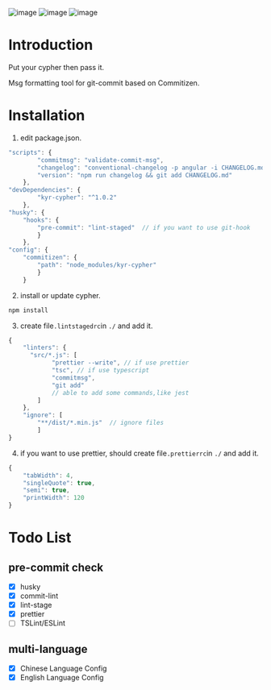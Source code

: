 ![image](https://img.shields.io/badge/language-Javascript-orange.svg) ![image](https://img.shields.io/badge/npm-v1.0.6-blue.svg) ![image](https://travis-ci.org/koyoshiro/Cypher.svg?branch=master)

# Introduction
Put your cypher then pass it.

Msg formatting tool for git-commit based on Commitizen.



# Installation

1. edit package.json.

```js
"scripts": {
        "commitmsg": "validate-commit-msg",
        "changelog": "conventional-changelog -p angular -i CHANGELOG.md -s -r 0",
        "version": "npm run changelog && git add CHANGELOG.md"
    },
"devDependencies": {
        "kyr-cypher": "^1.0.2"
    },
"husky": {
    "hooks": {
        "pre-commit": "lint-staged"  // if you want to use git-hook
        }
    },
"config": {
    "commitizen": {
        "path": "node_modules/kyr-cypher"
        }
    }
```

2. install or update cypher.

```js
npm install
```

3. create file`.lintstagedrc`in `./` and add it.

```js
{
    "linters": {
      "src/*.js": [
            "prettier --write", // if use prettier
            "tsc", // if use typescript
            "commitmsg",
            "git add"
            // able to add some commands,like jest
        ]
    },
    "ignore": [
        "**/dist/*.min.js"  // ignore files
        ]
}
```

4. if you want to use prettier, should create file`.prettierrc`in `./` and add it.

```js
{
    "tabWidth": 4,
    "singleQuote": true,
    "semi": true,
    "printWidth": 120
}
```


# Todo List

## pre-commit check

- [X] husky
- [X] commit-lint
- [X] lint-stage
- [X] prettier
- [ ] TSLint/ESLint

## multi-language

- [X] Chinese Language Config
- [X] English Language Config
